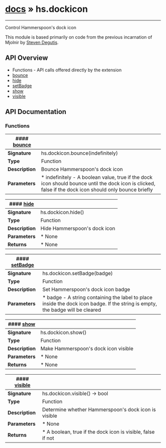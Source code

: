 # [docs](index.md) » hs.dockicon
---

Control Hammerspoon's dock icon

This module is based primarily on code from the previous incarnation of Mjolnir by [Steven Degutis](https://github.com/sdegutis/).

## API Overview
* Functions - API calls offered directly by the extension
 * [bounce](#bounce)
 * [hide](#hide)
 * [setBadge](#setBadge)
 * [show](#show)
 * [visible](#visible)

## API Documentation

### Functions

| #### [bounce](#bounce)    |                                                                           |
| --------------------------------------------|---------------------------------------------------------------------------|
| **Signature**                               | hs.dockicon.bounce(indefinitely)                                                            |
| **Type**                                    | Function                                                           |
| **Description**                             | Bounce Hammerspoon's dock icon                                                           |
| **Parameters**                              |  * indefinitely - A boolean value, true if the dock icon should bounce until the dock icon is clicked, false if the dock icon should only bounce briefly         |

| #### [hide](#hide)    |                                                                           |
| --------------------------------------------|---------------------------------------------------------------------------|
| **Signature**                               | hs.dockicon.hide()                                                            |
| **Type**                                    | Function                                                           |
| **Description**                             | Hide Hammerspoon's dock icon                                                           |
| **Parameters**                              |  * None         |
| **Returns**                                 |  * None                  |

| #### [setBadge](#setBadge)    |                                                                           |
| --------------------------------------------|---------------------------------------------------------------------------|
| **Signature**                               | hs.dockicon.setBadge(badge)                                                            |
| **Type**                                    | Function                                                           |
| **Description**                             | Set Hammerspoon's dock icon badge                                                           |
| **Parameters**                              |  * badge - A string containing the label to place inside the dock icon badge. If the string is empty, the badge will be cleared         |

| #### [show](#show)    |                                                                           |
| --------------------------------------------|---------------------------------------------------------------------------|
| **Signature**                               | hs.dockicon.show()                                                            |
| **Type**                                    | Function                                                           |
| **Description**                             | Make Hammerspoon's dock icon visible                                                           |
| **Parameters**                              |  * None         |
| **Returns**                                 |  * None                  |

| #### [visible](#visible)    |                                                                           |
| --------------------------------------------|---------------------------------------------------------------------------|
| **Signature**                               | hs.dockicon.visible() -> bool                                                            |
| **Type**                                    | Function                                                           |
| **Description**                             | Determine whether Hammerspoon's dock icon is visible                                                           |
| **Parameters**                              |  * None         |
| **Returns**                                 |  * A boolean, true if the dock icon is visible, false if not                  |

